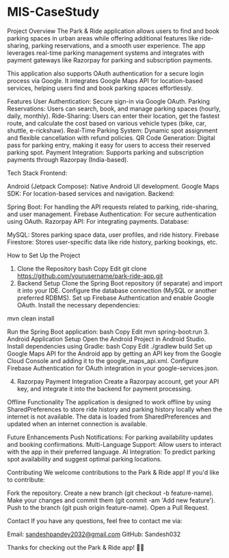 # MIS-CaseStudy

Project Overview
The Park & Ride application allows users to find and book parking spaces in urban areas while offering additional features like ride-sharing, parking reservations, and a smooth user experience. The app leverages real-time parking management systems and integrates with payment gateways like Razorpay for parking and subscription payments.

This application also supports OAuth authentication for a secure login process via Google. It integrates Google Maps API for location-based services, helping users find and book parking spaces effortlessly.

Features
User Authentication: Secure sign-in via Google OAuth.
Parking Reservations: Users can search, book, and manage parking spaces (hourly, daily, monthly).
Ride-Sharing: Users can enter their location, get the fastest route, and calculate the cost based on various vehicle types (bike, car, shuttle, e-rickshaw).
Real-Time Parking System: Dynamic spot assignment and flexible cancellation with refund policies.
QR Code Generation: Digital pass for parking entry, making it easy for users to access their reserved parking spot.
Payment Integration: Supports parking and subscription payments through Razorpay (India-based).

Tech Stack
Frontend:

Android (Jetpack Compose): Native Android UI development.
Google Maps SDK: For location-based services and navigation.
Backend:

Spring Boot: For handling the API requests related to parking, ride-sharing, and user management.
Firebase Authentication: For secure authentication using OAuth.
Razorpay API: For integrating payments.
Database:

MySQL: Stores parking space data, user profiles, and ride history.
Firebase Firestore: Stores user-specific data like ride history, parking bookings, etc.

How to Set Up the Project
1. Clone the Repository
bash
Copy
Edit
git clone https://github.com/yourusername/park-ride-app.git
2. Backend Setup
Clone the Spring Boot repository (if separate) and import it into your IDE.
Configure the database connection (MySQL or another preferred RDBMS).
Set up Firebase Authentication and enable Google OAuth.
Install the necessary dependencies:

mvn clean install

Run the Spring Boot application:
bash
Copy
Edit
mvn spring-boot:run
3. Android Application Setup
Open the Android Project in Android Studio.
Install dependencies using Gradle:
bash
Copy
Edit
./gradlew build
Set up Google Maps API for the Android app by getting an API key from the Google Cloud Console and adding it to the google_maps_api.xml.
Configure Firebase Authentication for OAuth integration in your google-services.json.

4. Razorpay Payment Integration
Create a Razorpay account, get your API key, and integrate it into the backend for payment processing.

Offline Functionality
The application is designed to work offline by using SharedPreferences to store ride history and parking history locally when the internet is not available. The data is loaded from SharedPreferences and updated when an internet connection is available.

Future Enhancements
Push Notifications: For parking availability updates and booking confirmations.
Multi-Language Support: Allow users to interact with the app in their preferred language.
AI Integration: To predict parking spot availability and suggest optimal parking locations.

Contributing
We welcome contributions to the Park & Ride app! If you'd like to contribute:

Fork the repository.
Create a new branch (git checkout -b feature-name).
Make your changes and commit them (git commit -am 'Add new feature').
Push to the branch (git push origin feature-name).
Open a Pull Request.


Contact
If you have any questions, feel free to contact me via:

Email: sandeshpandey2032@gmail.com
GitHub: Sandesh032

Thanks for checking out the Park & Ride app! 🚗✨
